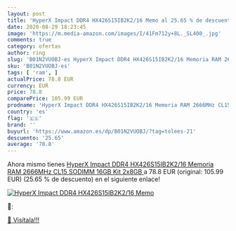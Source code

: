 ```yaml
---
layout: post
title: 'HyperX Impact DDR4 HX426S15IB2K2/16 Memo al 25.65 % de descuento'
date: 2020-08-29 18:23:45
image: 'https://m.media-amazon.com/images/I/41Fm712y+8L._SL400_.jpg'
comments: true
category: ofertas
author: ring
slug: 'B01N2VUOBJ-es HyperX Impact DDR4 HX426S15IB2K2/16 Memoria RAM 2666MHz...'
sku: 'B01N2VUOBJ-es'
tags: [ 'ram', ]
actualPrice: 78.8 EUR
currency: EUR
price: 78.8
comparePrice: 105.99 EUR
prodname: 'HyperX Impact DDR4 HX426S15IB2K2/16 Memoria RAM 2666MHz CL15 SODIMM 16GB Kit  2x8GB '
country: 'es'
flag: '🇪🇸'
brand: ''
buyurl: 'https://www.amazon.es/dp/B01N2VUOBJ/?tag=tolees-21'
descuento: '25.65'
average: '78.8'
---
```


Ahora mismo tienes [HyperX Impact DDR4 HX426S15IB2K2/16 Memoria RAM 2666MHz CL15 SODIMM 16GB Kit  2x8GB ](https://www.amazon.es/dp/B01N2VUOBJ/?tag=tolees-21) a 78.8 EUR (original: 105.99 EUR) (25.65 %  de descuento) en el siguiente enlace!

[![HyperX Impact DDR4 HX426S15IB2K2/16 Memo](https://m.media-amazon.com/images/I/41Fm712y+8L._SL400_.jpg)](https://www.amazon.es/dp/B01N2VUOBJ/?tag=tolees-21)

🔎:


[🛒 Visítala!!!](https://www.amazon.es/dp/B01N2VUOBJ/?tag=tolees-21)
